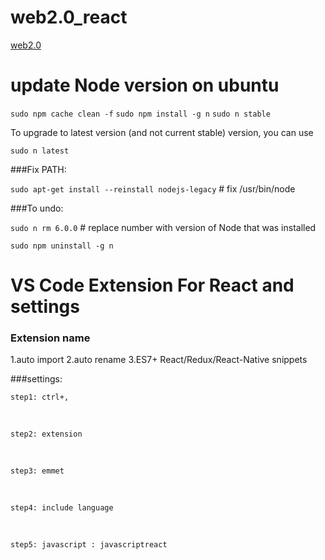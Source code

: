# web2.0_react

[web2.0](https://github.com/ahm-fahim/web2.0)

<h1>update Node version on ubuntu</h1>

```sudo npm cache clean -f```
```sudo npm install -g n```
```sudo n stable```

To upgrade to latest version (and not current stable) version, you can use

```sudo n latest```

###Fix PATH:

  ```sudo apt-get install --reinstall nodejs-legacy```     # fix /usr/bin/node
  
  
###To undo:

  ```sudo n rm 6.0.0```    # replace number with version of Node that was installed
  
  
  ```sudo npm uninstall -g n```

<h1>VS Code Extension For React and settings</h1>

<h3>Extension name</h3>

1.auto import
2.auto rename
3.ES7+ React/Redux/React-Native snippets


###settings:

```step1: ctrl+,```

<br>

```step2: extension```

<br>

```step3: emmet```

<br>

```step4: include language```

<br>

```step5: javascript : javascriptreact```
